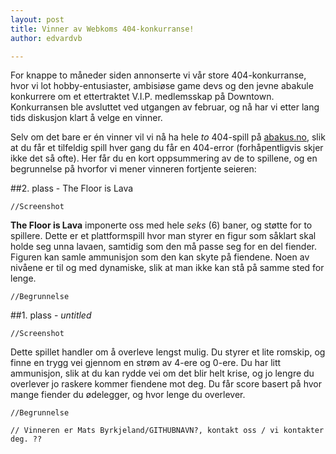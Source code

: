```yaml
---
layout: post
title: Vinner av Webkoms 404-konkurranse!
author: edvardvb

---
```


For knappe to måneder siden annonserte vi vår store 404-konkurranse, hvor vi lot hobby-entusiaster, ambisiøse game 
devs og den jevne abakule konkurrere om et ettertraktet V.I.P. medlemsskap på Downtown. Konkurransen ble avsluttet
ved utgangen av februar, og nå har vi etter lang tids diskusjon klart å velge en vinner.

Selv om det bare er én vinner vil vi nå ha hele *to* 404-spill på [abakus.no](http://www.abakus.no), slik at du får
et tilfeldig spill hver gang du får en 404-error (forhåpentligvis skjer ikke det så ofte). Her får du en kort 
oppsummering av de to spillene, og en begrunnelse på hvorfor vi mener vinneren fortjente seieren:

##2. plass - The Floor is Lava

    //Screenshot
        
**The Floor is Lava** imponerte oss med hele *seks* (6) baner, og støtte for to spillere. Dette er et
plattformspill hvor man styrer en figur som såklart skal holde seg unna lavaen, samtidig som den må passe seg 
for en del fiender. Figuren kan samle ammunisjon som den kan skyte på fiendene. Noen av nivåene er til og med 
dynamiske, slik at man ikke kan stå på samme sted for lenge.

    //Begrunnelse

##1. plass - *untitled*

    //Screenshot
    
Dette spillet handler om å overleve lengst mulig. Du styrer et lite romskip, og finne en trygg vei gjennom en strøm
av 4-ere og 0-ere. Du har litt ammunisjon, slik at du kan rydde vei om det blir helt krise, og jo lengre du 
overlever jo raskere kommer fiendene mot deg. Du får score basert på hvor mange fiender du ødelegger, og hvor lenge
du overlever.

    //Begrunnelse
    
    // Vinneren er Mats Byrkjeland/GITHUBNAVN?, kontakt oss / vi kontakter deg. ??   
    
